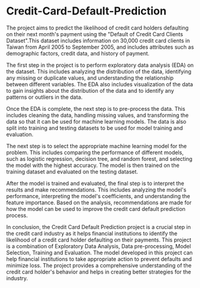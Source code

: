# Credit-Card-Default-Prediction

The project aims to predict the likelihood of credit card holders defaulting on their next month's payment using the "Default of Credit Card Clients Dataset".This dataset includes information on 30,000 credit card clients in Taiwan from April 2005 to September 2005, and includes attributes such as demographic factors, credit data, and history of payment.

The first step in the project is to perform exploratory data analysis (EDA) on the dataset. This includes analyzing the distribution of the data, identifying any missing or duplicate values, and understanding the relationship between different variables. The EDA also includes visualization of the data to gain insights about the distribution of the data and to identify any patterns or outliers in the data.

Once the EDA is complete, the next step is to pre-process the data. This includes cleaning the data, handling missing values, and transforming the data so that it can be used for machine learning models. The data is also split into training and testing datasets to be used for model training and evaluation.

The next step is to select the appropriate machine learning model for the problem. This includes comparing the performance of different models, such as logistic regression, decision tree, and random forest, and selecting the model with the highest accuracy. The model is then trained on the training dataset and evaluated on the testing dataset.

After the model is trained and evaluated, the final step is to interpret the results and make recommendations. This includes analyzing the model's performance, interpreting the model's coefficients, and understanding the feature importance. Based on the analysis, recommendations are made for how the model can be used to improve the credit card default prediction process.

In conclusion, the Credit Card Default Prediction project is a crucial step in the credit card industry as it helps financial institutions to identify the likelihood of a credit card holder defaulting on their payments. This project is a combination of Exploratory Data Analysis, Data pre-processing, Model Selection, Training and Evaluation. The model developed in this project can help financial institutions to take appropriate action to prevent defaults and minimize loss. The project provides a comprehensive understanding of the credit card holder's behavior and helps in creating better strategies for the industry.
